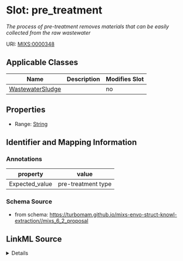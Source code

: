 # Slot: pre_treatment


_The process of pre-treatment removes materials that can be easily collected from the raw wastewater_



URI: [MIXS:0000348](https://w3id.org/mixs/0000348)



<!-- no inheritance hierarchy -->




## Applicable Classes

| Name | Description | Modifies Slot |
| --- | --- | --- |
[WastewaterSludge](WastewaterSludge.md) |  |  no  |







## Properties

* Range: [String](String.md)





## Identifier and Mapping Information





### Annotations

| property | value |
| --- | --- |
| Expected_value | pre-treatment type |



### Schema Source


* from schema: https://turbomam.github.io/mixs-envo-struct-knowl-extraction//mixs_6_2_proposal




## LinkML Source

<details>
```yaml
name: pre_treatment
annotations:
  Expected_value:
    tag: Expected_value
    value: pre-treatment type
description: The process of pre-treatment removes materials that can be easily collected
  from the raw wastewater
title: pre-treatment
from_schema: https://turbomam.github.io/mixs-envo-struct-knowl-extraction//mixs_6_2_proposal
rank: 1000
string_serialization: '{text}'
slot_uri: MIXS:0000348
multivalued: false
alias: pre_treatment
domain_of:
- WastewaterSludge
range: string
required: false
recommended: false

```
</details>